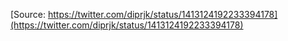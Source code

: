 [Source: https://twitter.com/diprjk/status/1413124192233394178](https://twitter.com/diprjk/status/1413124192233394178)